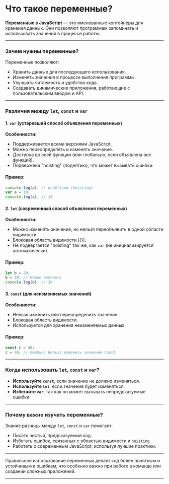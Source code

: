 # Что такое переменные?
**Переменные в JavaScript** — это именованные контейнеры для хранения данных. Они позволяют программам запоминать и использовать значения в процессе работы.

---

### Зачем нужны переменные?
Переменные позволяют:
- Хранить данные для последующего использования.
- Изменять значения в процессе выполнения программы.
- Улучшать читаемость и удобство кода.
- Создавать динамические приложения, работающие с пользовательским вводом и API.

---

### Различия между `let`, `const` и `var`

#### 1. `var` (устаревший способ объявления переменных)
**Особенности:**
- Поддерживается всеми версиями JavaScript.
- Можно переопределять и изменять значение.
- Доступна во всей функции (или глобально, если объявлена вне функций).
- Подвержена "hoisting" (поднятию), что может вызывать ошибки.

#### Пример:
```js
console.log(a); // undefined (hoisting)
var a = 10;
console.log(a); // 10
```

#### 2. `let` (современный способ объявления переменных)
**Особенности:**
- Можно изменять значение, но нельзя переобъявить в одной области видимости.
- Блоковая область видимости ({}).
- Не подвергается "hoisting" так же, как `var` (не инициализируется автоматически).

#### Пример:
```js
let b = 20;
b = 30; // Можно изменить
console.log(b); // 30
```

#### 3. `const` (для неизменяемых значений)
**Особенности:**
- Нельзя изменить или переопределить значение.
- Блоковая область видимости.
- Используется для хранения неизменяемых данных.

#### Пример:
```js
const c = 40;
c = 50; // Ошибка! Нельзя изменить значение const
```

---

### Когда использовать `let`, `const` и `var`?
- **Используйте `const`**, если значение не должно изменяться.
- **Используйте `let`**, если значение будет изменяться.
- **Избегайте `var`**, так как он может вызывать непредсказуемые ошибки.

---

### Почему важно изучать переменные?
Знание разницы между `let`, `const` и `var` помогает:
- Писать чистый, предсказуемый код.
- Избегать ошибок, связанных с областью видимости и `hoisting`.
- Работать с современным JavaScript, используя лучшие практики.

---

Правильное использование переменных делает код более понятным и устойчивым к ошибкам, что особенно важно при работе в команде или создании сложных приложений.

---